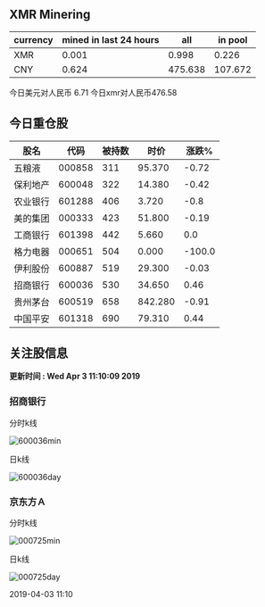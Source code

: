 ## XMR Minering

|currency|mined in last 24 hours|all|in pool|
|---|---|---|---|
|XMR|0.001|0.998|0.226|
|CNY|0.624|475.638|107.672|

今日美元对人民币 6.71	今日xmr对人民币476.58


## 今日重仓股 

|股名|代码|被持数|时价|涨跌%|
|---|---|---|---|---|
|五粮液|000858|311|95.370|-0.72|
|保利地产|600048|322|14.380|-0.42|
|农业银行|601288|406|3.720|-0.8|
|美的集团|000333|423|51.800|-0.19|
|工商银行|601398|442|5.660|0.0|
|格力电器|000651|504|0.000|-100.0|
|伊利股份|600887|519|29.300|-0.03|
|招商银行|600036|530|34.650|0.46|
|贵州茅台|600519|658|842.280|-0.91|
|中国平安|601318|690|79.310|0.44|

## 关注股信息
**更新时间 : Wed Apr  3 11:10:09 2019**
### 招商银行 
分时k线

![600036min](http://image.sinajs.cn/newchart/min/n/sh600036.gif)

日k线

![600036day](http://image.sinajs.cn/newchart/daily/n/sh600036.gif)

### 京东方Ａ 
分时k线

![000725min](http://image.sinajs.cn/newchart/min/n/sz000725.gif)

日k线

![000725day](http://image.sinajs.cn/newchart/daily/n/sz000725.gif)

2019-04-03 11:10
